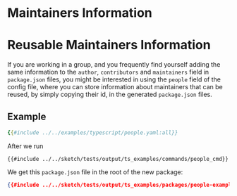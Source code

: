 # Maintainers Information

# Reusable Maintainers Information

If you are working in a group, and you frequently find yourself adding the same information to the `author`, `contributors` and `maintainers` field in `package.json` files, you might be interested in using the `people` field of the config file, where you can store information about maintainers that can be reused, by simply copying their id, in the generated `package.json` files.

## Example

```yaml
{{#include ../../examples/typescript/people.yaml:all}}
```

After we run

`{{#include ../../sketch/tests/output/ts_examples/commands/people_cmd}}`

We get this `package.json` file in the root of the new package:

```json
{{#include ../../sketch/tests/output/ts_examples/packages/people-example/package.json}}
```
